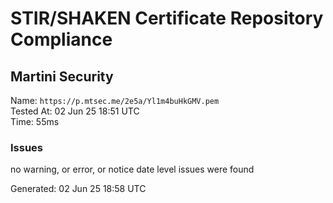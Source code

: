 # STIR/SHAKEN Certificate Repository Compliance

## Martini Security

Name: `https://p.mtsec.me/2e5a/Yl1m4buHkGMV.pem`\
Tested At: 02 Jun 25 18:51 UTC\
Time: 55ms

### Issues

no warning, or error, or notice date level issues were found

Generated: 02 Jun 25 18:58 UTC
